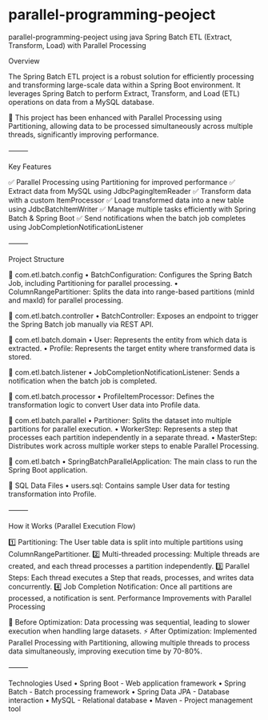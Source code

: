 # parallel-programming-peoject
 parallel-programming-peoject using java
Spring Batch ETL (Extract, Transform, Load) with Parallel Processing

Overview

The Spring Batch ETL project is a robust solution for efficiently processing and transforming large-scale data within a Spring Boot environment. It leverages Spring Batch to perform Extract, Transform, and Load (ETL) operations on data from a MySQL database.

🚀 This project has been enhanced with Parallel Processing using Partitioning, allowing data to be processed simultaneously across multiple threads, significantly improving performance.

⸻

Key Features

✅ Parallel Processing using Partitioning for improved performance
✅ Extract data from MySQL using JdbcPagingItemReader
✅ Transform data with a custom ItemProcessor
✅ Load transformed data into a new table using JdbcBatchItemWriter
✅ Manage multiple tasks efficiently with Spring Batch & Spring Boot
✅ Send notifications when the batch job completes using JobCompletionNotificationListener

⸻

Project Structure

📂 com.etl.batch.config
	•	BatchConfiguration: Configures the Spring Batch Job, including Partitioning for parallel processing.
	•	ColumnRangePartitioner: Splits the data into range-based partitions (minId and maxId) for parallel processing.

📂 com.etl.batch.controller
	•	BatchController: Exposes an endpoint to trigger the Spring Batch job manually via REST API.

📂 com.etl.batch.domain
	•	User: Represents the entity from which data is extracted.
	•	Profile: Represents the target entity where transformed data is stored.

📂 com.etl.batch.listener
	•	JobCompletionNotificationListener: Sends a notification when the batch job is completed.

📂 com.etl.batch.processor
	•	ProfileItemProcessor: Defines the transformation logic to convert User data into Profile data.

📂 com.etl.batch.parallel
	•	Partitioner: Splits the dataset into multiple partitions for parallel execution.
	•	WorkerStep: Represents a step that processes each partition independently in a separate thread.
	•	MasterStep: Distributes work across multiple worker steps to enable Parallel Processing.

📂 com.etl.batch
	•	SpringBatchParallelApplication: The main class to run the Spring Boot application.

📂 SQL Data Files
	•	users.sql: Contains sample User data for testing transformation into Profile.

⸻

How it Works (Parallel Execution Flow)

1️⃣ Partitioning: The User table data is split into multiple partitions using ColumnRangePartitioner.
2️⃣ Multi-threaded processing: Multiple threads are created, and each thread processes a partition independently.
3️⃣ Parallel Steps: Each thread executes a Step that reads, processes, and writes data concurrently.
4️⃣ Job Completion Notification: Once all partitions are processed, a notification is sent.
Performance Improvements with Parallel Processing

🚀 Before Optimization: Data processing was sequential, leading to slower execution when handling large datasets.
⚡ After Optimization: Implemented Parallel Processing with Partitioning, allowing multiple threads to process data simultaneously, improving execution time by 70-80%.

⸻

Technologies Used
	•	Spring Boot - Web application framework
	•	Spring Batch - Batch processing framework
	•	Spring Data JPA - Database interaction
	•	MySQL - Relational database
	•	Maven - Project management tool
 
